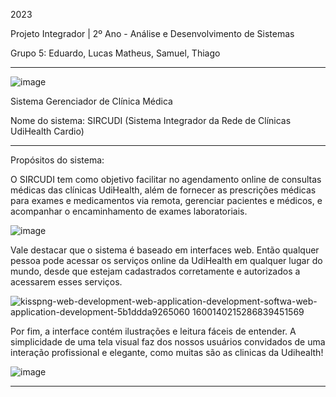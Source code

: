 2023

Projeto Integrador | 2º Ano - Análise e Desenvolvimento de Sistemas

Grupo 5: Eduardo, Lucas Matheus, Samuel, Thiago

*******************************************************************************************************************************************************************************************
  ![image](https://github.com/eduardovaladao/Projeto-Integrador/assets/104527380/647b9e31-9c78-46d4-a2b0-03fce1932854)



Sistema Gerenciador de Clínica Médica

Nome do sistema: SIRCUDI (Sistema Integrador da Rede de Clínicas UdiHealth Cardio)


*******************************************************************************************************************************************************************************************

Propósitos do sistema:

  O SIRCUDI tem como objetivo facilitar no agendamento online de 
consultas médicas das clínicas UdiHealth, além de fornecer as prescrições médicas
para exames e medicamentos via remota, gerenciar pacientes e médicos, e acompanhar
o encaminhamento de exames laboratoriais.

  ![image](https://github.com/eduardovaladao/Projeto-Integrador/assets/104527380/98c4520a-f6f7-4ae5-8dc2-9344975b6c54)
  

  Vale destacar que o sistema é baseado em interfaces web. Então qualquer pessoa 
pode acessar os serviços online da UdiHealth em qualquer lugar do mundo, desde 
que estejam cadastrados corretamente e autorizados a acessarem esses serviços.

  ![kisspng-web-development-web-application-development-softwa-web-application-development-5b1ddda9265060 1600140215286839451569](https://github.com/eduardovaladao/Projeto-Integrador/assets/104527380/6a308236-0081-4ac8-9802-89d9d1ae94bf)


  Por fim, a interface contém ilustrações e leitura fáceis de entender. A simplicidade
de uma tela visual faz dos nossos usuários convidados de uma interação profissional e 
elegante, como muitas são as clinicas da Udihealth!

  ![image](https://github.com/eduardovaladao/Projeto-Integrador/assets/104527380/aeae641f-bfd3-46b0-b44b-2ea595a1e975)





******************************************************************************************************************************************



  
